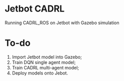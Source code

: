 # Jetbot CADRL
Running CADRL_ROS on Jetbot with Gazebo simulation

# To-do
1. Import Jetbot model into Gazebo;
2. Train DQN single agent model;
3. Train CADRL multi-agent model;
4. Deploy models onto Jebot. 
